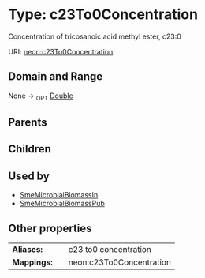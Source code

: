 
# Type: c23To0Concentration


Concentration of tricosanoic acid methyl ester, c23:0

URI: [neon:c23To0Concentration](https://data.neonscience.org/c23To0Concentration)


## Domain and Range

None ->  <sub>OPT</sub> [Double](types/Double.md)

## Parents


## Children


## Used by

 * [SmeMicrobialBiomassIn](SmeMicrobialBiomassIn.md)
 * [SmeMicrobialBiomassPub](SmeMicrobialBiomassPub.md)

## Other properties

|  |  |  |
| --- | --- | --- |
| **Aliases:** | | c23 to0 concentration |
| **Mappings:** | | neon:c23To0Concentration |

